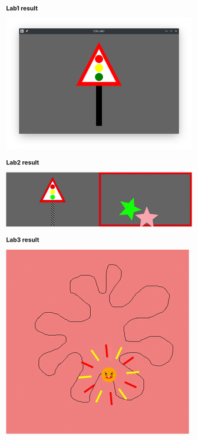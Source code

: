 ### Lab1 result
![lab1 result image](lab1/screenshot.png)
### Lab2 result
![lab2 result gif](lab2/result.gif)
### Lab3 result
![lab3 result gif](lab3/result.gif)

